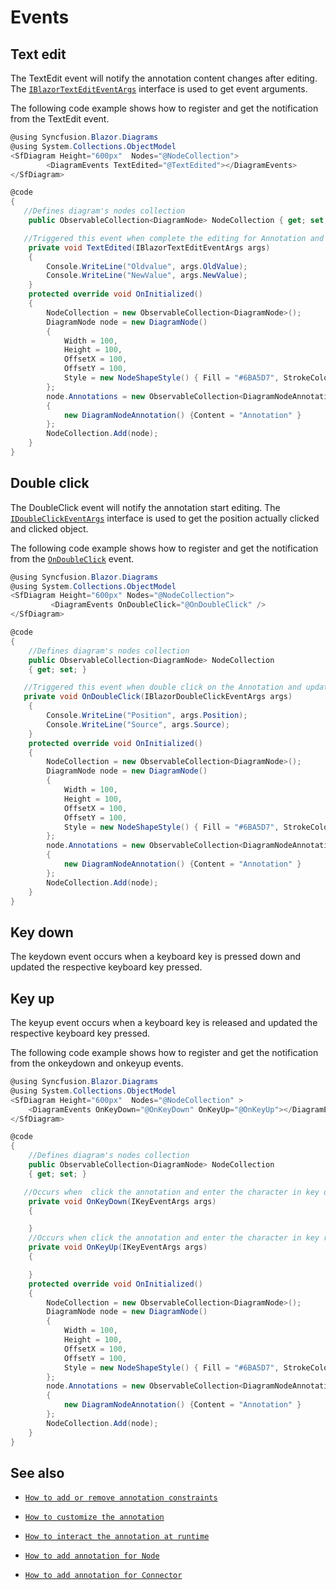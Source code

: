 # Events

## Text edit

The TextEdit event will notify the annotation content changes after editing. The [`IBlazorTextEditEventArgs`](https://help.syncfusion.com/cr/blazor/Syncfusion.Blazor.Diagrams.IBlazorTextEditEventArgs.html) interface is used to get event arguments.

The following code example shows how to register and get the notification from the TextEdit event.

```csharp
@using Syncfusion.Blazor.Diagrams
@using System.Collections.ObjectModel
<SfDiagram Height="600px"  Nodes="@NodeCollection">
        <DiagramEvents TextEdited="@TextEdited"></DiagramEvents>
</SfDiagram>

@code
{
   //Defines diagram's nodes collection
    public ObservableCollection<DiagramNode> NodeCollection { get; set; }

   //Triggered this event when complete the editing for Annotation and update the old text and new text values.
    private void TextEdited(IBlazorTextEditEventArgs args)
    {
        Console.WriteLine("Oldvalue", args.OldValue);
        Console.WriteLine("NewValue", args.NewValue);
    }
    protected override void OnInitialized()
    {
        NodeCollection = new ObservableCollection<DiagramNode>();
        DiagramNode node = new DiagramNode()
        {
            Width = 100,
            Height = 100,
            OffsetX = 100,
            OffsetY = 100,
            Style = new NodeShapeStyle() { Fill = "#6BA5D7", StrokeColor = "white" },
        };
        node.Annotations = new ObservableCollection<DiagramNodeAnnotation>()
        {
            new DiagramNodeAnnotation() {Content = "Annotation" }
        };
        NodeCollection.Add(node);
    }
}

```

## Double click

The DoubleClick event will notify the annotation start editing. The [`IDoubleClickEventArgs`](https://help.syncfusion.com/cr/blazor/Syncfusion.Blazor.Diagrams.IBlazorDoubleClickEventArgs.html) interface is used to get the position actually clicked and clicked object.

The following code example shows how to register and get the notification from the [`OnDoubleClick`](https://help.syncfusion.com/cr/blazor/Syncfusion.Blazor.Diagrams.IBlazorDoubleClickEventArgs.html) event.

```csharp
@using Syncfusion.Blazor.Diagrams
@using System.Collections.ObjectModel
<SfDiagram Height="600px" Nodes="@NodeCollection">
         <DiagramEvents OnDoubleClick="@OnDoubleClick" />
</SfDiagram>

@code
{
    //Defines diagram's nodes collection
    public ObservableCollection<DiagramNode> NodeCollection
    { get; set; }

   //Triggered this event when double click on the Annotation and update the position and source for clicked item.
   private void OnDoubleClick(IBlazorDoubleClickEventArgs args)
    {
        Console.WriteLine("Position", args.Position);
        Console.WriteLine("Source", args.Source);
    }
    protected override void OnInitialized()
    {
        NodeCollection = new ObservableCollection<DiagramNode>();
        DiagramNode node = new DiagramNode()
        {
            Width = 100,
            Height = 100,
            OffsetX = 100,
            OffsetY = 100,
            Style = new NodeShapeStyle() { Fill = "#6BA5D7", StrokeColor = "white" },
        };
        node.Annotations = new ObservableCollection<DiagramNodeAnnotation>()
        {
            new DiagramNodeAnnotation() {Content = "Annotation" }
        };
        NodeCollection.Add(node);
    }
}

```

## Key down

The keydown event occurs when a keyboard key is pressed down and updated the respective keyboard key pressed.

## Key up

The keyup event occurs when a keyboard key is released and updated the respective keyboard key pressed.

The following code example shows how to register and get the notification from the onkeydown and onkeyup events.

```csharp
@using Syncfusion.Blazor.Diagrams
@using System.Collections.ObjectModel
<SfDiagram Height="600px"  Nodes="@NodeCollection" >
    <DiagramEvents OnKeyDown="@OnKeyDown" OnKeyUp="@OnKeyUp"></DiagramEvents>
</SfDiagram>

@code
{
    //Defines diagram's nodes collection
    public ObservableCollection<DiagramNode> NodeCollection
    { get; set; }

   //Occurs when  click the annotation and enter the character in key down state
    private void OnKeyDown(IKeyEventArgs args)
    {

    }
    //Occurs when click the annotation and enter the character in key release state
    private void OnKeyUp(IKeyEventArgs args)
    {

    }
    protected override void OnInitialized()
    {
        NodeCollection = new ObservableCollection<DiagramNode>();
        DiagramNode node = new DiagramNode()
        {
            Width = 100,
            Height = 100,
            OffsetX = 100,
            OffsetY = 100,
            Style = new NodeShapeStyle() { Fill = "#6BA5D7", StrokeColor = "white" },
        };
        node.Annotations = new ObservableCollection<DiagramNodeAnnotation>()
        {
            new DiagramNodeAnnotation() {Content = "Annotation" }
        };
        NodeCollection.Add(node);
    }
}

```

## See also

* [`How to add or remove annotation constraints`](../constraints/#annotation-constraints)

* [`How to customize the annotation`](./appearance)

* [`How to interact the annotation at runtime`](./interaction)

* [`How to add annotation for Node`](./node-annotation)

* [`How to add annotation for Connector`](./connector-annotation)
